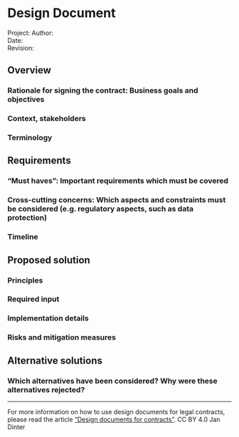 # Design Document


Project:
Author:			
Date:		
Revision:


## Overview
### Rationale for signing the contract: Business goals and objectives



### Context, stakeholders



### Terminology




## Requirements
### “Must haves”: Important requirements which must be covered



### Cross-cutting concerns: Which aspects and constraints must be considered (e.g. regulatory aspects, such as data protection)



### Timeline




## Proposed solution
### Principles



### Required input



### Implementation details



### Risks and mitigation measures




## Alternative solutions
### Which alternatives have been considered? Why were these alternatives rejected?



---

For more information on how to use design documents for legal contracts, please read the article [“Design documents for contracts”](https://jandinter.net/writing/design_documents_for_contracts). CC BY 4.0 Jan Dinter